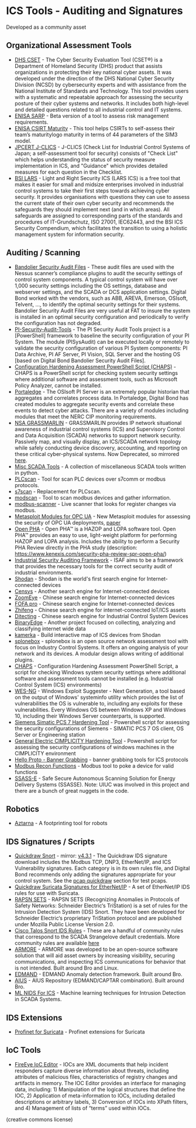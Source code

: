 # ICS Tools - Auditing and Signatures

Developed as a community asset

## Organizational Assessment Tools

- [DHS CSET](https://github.com/cisagov/cset) - The Cyber Security Evaluation Tool (CSET®) is a Department of Homeland Security (DHS) product that assists organizations in protecting their key national cyber assets. It was developed under the direction of the DHS National Cyber Security Division (NCSD) by cybersecurity experts and with assistance from the National Institute of Standards and Technology. This tool provides users with a systematic and repeatable approach for assessing the security posture of their cyber systems and networks. It includes both high-level and detailed questions related to all industrial control and IT systems.
- [ENISA SARP](https://www.enisa.europa.eu/topics/threat-risk-management/risk-management/files/tools/sarm-2009-05-10.xls/view) - Beta version of a tool to assess risk management requirements.
- [ENISA CSIRT Maturity](https://www.enisa.europa.eu/topics/csirts-in-europe/csirt-capabilities/csirt-maturity/csirt-maturity-self-assessment-survey) - This tool helps CSIRTs to self-assess their team’s maturitylogo maturity in terms of 44 parameters of the SIM3 model.
- [JPCERT J-CLICS](https://www.jpcert.or.jp/english/cs/jclics.html) - J-CLICS (Check List for Industrial Control Systems of Japan; a self-assessment tool for security) consists of "Check List" which helps understanding the status of security measure implementation in ICS, and "Guidance" which provides detailed measures for each question in the Checklist.
- [BSI LARS](https://www.bsi.bund.de/EN/Topics/Industry_CI/ICS/Tools/LarsICS/LarsICS_node.html) - Light and Right Security ICS (LARS ICS) is a free tool that makes it easier for small and midsize enterprises involved in industrial control systems to take their first steps towards achieving cyber security. It provides organisations with questions they can use to assess the current state of their own cyber security and recommends the safeguards they should implement next (and in which areas). All safeguards are assigned to corresponding parts of the standards and procedures of IT-Grundschutz, ISO 27001, IEC62443, and the BSI ICS Security Compendium, which facilitates the transition to using a holistic management system for information security.

## Auditing / Scanning

- [Bandolier Security Audit Files](http://www.digitalbond.com/tools/bandolier/) - These audit files are used with the Nessus scanner’s compliance plugins to audit the security settings of control system components. A typical control system will have over 1,000 security settings including the OS settings, database and webserver settings, and the SCADA or DCS application settings. Digital Bond worked with the vendors, such as ABB, AREVA, Emerson, OSIsoft, Telvent, …, to identify the optimal security settings for their systems. Bandolier Security Audit Files are very useful at FAT to insure the system is installed in an optimal security configuration and periodically to verify the configuration has not degraded.
- [PI-Security-Audit-Tools](https://github.com/osisoft/PI-Security-Audit-Tools) - The PI Security Audit Tools project is a [PowerShell] framework to baseline the security configuration of your PI System. The module (PISysAudit) can be executed locally or remotely to validate the security configuration of various PI System components: PI Data Archive, PI AF Server, PI Vision, SQL Server and the hosting OS [based on Digital Bond Bandolier Security Audit Files].
- [Configuration Hardening Assessment PowerShell Script (CHAPS)](https://github.com/cutaway-security/chaps) - CHAPS is a PowerShell script for checking system security settings where additional software and assessment tools, such as Microsoft Policy Analyzer, cannot be installed.
- [Portaledge](http://www.digitalbond.com/tools/portaledge/) - The OSIsoft PI Server is an extremely popular historian that aggregates and correlates process data. In Portaledge, Digital Bond has created modules to aggregate security events and correlate these events to detect cyber attacks. There are a variety of modules including modules that meet the NERC CIP monitoring requirements.
- [NSA GRASSMARLIN](https://github.com/nsacyber/GRASSMARLIN) - GRASSMARLIN provides IP network situational awareness of industrial control systems (ICS) and Supervisory Control and Data Acquisition (SCADA) networks to support network security. Passively map, and visually display, an ICS/SCADA network topology while safely conducting device discovery, accounting, and reporting on these critical cyber-physical systems. Now Deprecated, so mirrored [here](/tools/mirrored/grassmarlin).
- [Misc SCADA Tools](https://github.com/atimorin/scada-tools) - A collection of miscellaneous SCADA tools written in python.
- [PLCscan](/tools/mirrored/plcsan) - Tool for scan PLC devices over s7comm or modbus protocols.
- [s7scan](https://github.com/klsecservices/s7scan) - Replacement for PLCscan.
- [modscan](/tools/mirrored/modscan) - Tool to scan modbus devices and gather information.
- [modbus-scanner](https://github.com/arnaudsoullie/modbus-scanner) - Live scanner that looks for register changes via modbus.
- [Metasploit Modules for OPC UA](https://github.com/COMSYS/msf-opcua) - New Metasploit modules for assessing the security of OPC UA deployments, [paper](https://arxiv.org/abs/2003.12341)
- [Open PHA](https://www.kenexis.com/software/openpha/download/) - Open PHA™ is a HAZOP and LOPA software tool. Open PHA™ provides an easy to use, light-weight platform for performing HAZOP and LOPA analysis. Includes the ability to perform a Security PHA Review directly in the PHA study (description: https://www.kenexis.com/security-pha-review-spr-open-pha/)
- [Industrial Security Auditing Framework](https://gitlab.com/d0ubl3g/industrial-security-auditing-framework/) - ISAF aims to be a framework that provides the necessary tools for the correct security audit of industrial environments.
- [Shodan](https://www.shodan.io) - Shodan is the world's first search engine for Internet-connected devices
- [Censys](https://censys.io/) - Another search engine for Internet-connected devices
- [ZoomEye](https://www.zoomeye.org/topic?id=ics_project) - Chinese search engine for Internet-connected devices
- [FOFA pro](https://fofa.so/subject) - Chinese search engine for Internet-connected devices
- [Zhifeng](https://zhifeng.io/monitor) - Chinese search engine for internet-connected IoT/ICS assets
- [Ditecting](http://www.ditecting.com/) - Chinese search engine for Industrial Control System Devices
- [BinaryEdge](https://app.binaryedge.io/login) - Another project focused on collecting, analyzing and classifying internet wide data
- [kamerka](https://github.com/woj-ciech/kamerka) - Build interactive map of ICS devices from Shodan
- [splonebox](https://splone.com/splonebox/) - splonebox is an open source network assessment tool with focus on Industry Control Systems. It offers an ongoing analysis of your network and its devices. A modular design allows writing of additional plugins.
- [CHAPS](https://github.com/cutaway-security/chaps) - Configuration Hardening Assessment PowerShell Script, a script for checking Windows system security settings where additional software and assessment tools cannot be installed (e.g. Industrial Control System (ICS) environments)
- [WES-NG](https://github.com/bitsadmin/wesng) - Windows Exploit Suggester - Next Generation, a tool based on the output of Windows' systeminfo utility which provides the list of vulnerabilities the OS is vulnerable to, including any exploits for these vulnerabilities. Every Windows OS between Windows XP and Windows 10, including their Windows Server counterparts, is supported.
- [Siemens Simatic PCS 7 Hardening Tool](https://github.com/otoriocyber/PCS7-Hardening-Tool) - Powershell script for assessing the security configurations of Siemens - SIMATIC PCS 7 OS client, OS Server or Engineering station
- [General Electric CIMPLICITY Hardening Tool](https://github.com/otoriocyber/CIMPLICITY-Hardening-Tool) - Powershell script for assessing the security configurations of windows machines in the CIMPLICITY environment
- [Hello Proto - Banner Grabbing](https://github.com/industrialarmy/hello_proto) - banner grabbing tools for ICS protocols
- [Modbus Recon Functions](https://github.com/industrialarmy/recon_modbus_functions) - Modbus tool to poke a device for valid functions
- [SSASS-E](https://github.com/pnnl/ssass-e) - Safe Secure Autonomous Scanning Solution for Energy Delivery Systems (SSASSE). Note: UIUC was involved in this project and there are a bunch of great nuggets in the code.

## Robotics

- [Aztarna](https://github.com/aliasrobotics/aztarna) - A footprinting tool for robots

## IDS Signatures / Scripts

- [Quickdraw Snort](https://github.com/digitalbond/Quickdraw-Snort) - mirror: [v4.3.1](/configurations/rules/quickdraw_4_3_1.zip) - The Quickdraw IDS signature download includes the Modbus TCP, DNP3, EtherNet/IP, and ICS Vulnerability signatures. Each category is in its own rules file, and Digital Bond recommends only adding the signatures appropriate for your control system. See the [pcap quickdraw](/pcaps/quickdraw/) section for test pcaps.
- [Quickdraw Suricata Signatures for EtherNet/IP](https://github.com/digitalbond/Quickdraw-Suricata) - A set of EtherNet/IP IDS rules for use with Suricata.
- [RAPSN SETS](https://www.bsi.bund.de/EN/Topics/Industry_CI/ICS/Tools/RAPSN_SETS/RAPSN_SETS_node.html;jsessionid=2277684A363EEE2B6F130F09E6964DA5.internet471) - RAPSN SETS (Recognizing Anomalies in Protocols of Safety Networks: Schneider Electric‘s TriStation) is a set of rules for the Intrusion Detection System (IDS) Snort. They have been developed for Schneider Electric‘s proprietary TriStation protocol and are published under Mozilla Public License Version 2.0.
- [Cisco Talos Snort IDS Rules](/configurations/rules/talos-snort.rules) - These are a handful of community rules that correspond to the SCADA Strangelove default credentials. More community rules are available [here](https://www.snort.org/downloads/community/community-rules.tar.gz)
- [ARMORE](https://github.com/ITI/ARMORE) - ARMORE was developed to be an open-source software solution that will aid asset owners by increasing visibility, securing communications, and inspecting ICS communications for behavior that is not intended. Built around Bro and Linux.
- [EDMAND](https://github.com/ITI/EDMAND) - EDMAND Anomaly detection framework. Built around Bro.
- [AIUS](https://github.com/ITI/aius) - AIUS Repository (EDMAND/CAPTAR combination). Built around Bro.
- [ML NIDS For ICS](https://github.com/Rocionightwater/ML-NIDS-for-SCADA) - Machine learning techniques for Intrusion Detection in SCADA Systems.

## IDS Extensions

- [Profinet for Suricata](https://github.com/rain8841/Suricata_Profinet_MOD) - Profinet extensions for Suricata

## IoC Tools

- [FireEye IoC Editor](https://www.fireeye.com/services/freeware/ioc-editor.html) - IOCs are XML documents that help incident responders capture diverse information about threats, including attributes of malicious files, characteristics of registry changes and artifacts in memory. The IOC Editor provides an interface for managing data, including: 1) Manipulation of the logical structures that define the IOC, 2) Application of meta-information to IOCs, including detailed descriptions or arbitrary labels, 3) Conversion of IOCs into XPath filters, and 4) Management of lists of “terms” used within IOCs.

(creative commons license)
